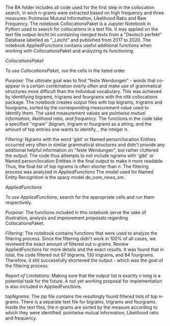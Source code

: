 </p> The BA folder includes all code used for the first step in the collocation search, in wich n-grams were extracted based on high frequency and three measures: Pointwise Mututal Information, Likelihood Ratio and Raw Frequency. 
The notebook CollocationsPaket is a Jupyter Notebook in Python used to search for collocations in a text file. It was applied on the text file output-leicht.txt containing merged texts from a "Deutsch perfekt" Database labelled as "_Leicht" and publsihed from 2017 to 2020. The notebook AppliedFunctions contains useful additional functions when working with CollocationsPaket and analyzing its functioning. </p> 
</p> <i>CollocationsPaket</i></p>
<i> To use CollocationsPaket</i>, run the cells in the listed order 
</p> <i>Purpose</i>: The ultimate goal was to find "feste Wendungen" - words that co-appear in a certain combination overly often and 
make use of grammatical structures more difficult than the individual vocabulary.
This was achieved by identifying bigrams, trigrams and fourgrams with the nltk collocations package. 
The notebook creates output files with top bigrams, trigrams and fourgrams, sorted by the corresponding measurement value used to identify them. 
The used measurement values are <i>pointwise mutual information, likelihood ratio, and frequency</i>. 
The functions in the code take a specified "ngram" (bigram, trigram or fourgram) as a string, and the amount of top entries one wants to identify, , the integer <i>n</i>. </p>
</p> <i>Filtering:</i> Ngrams with the word 'gibt' or Named person/location Entities occurred very often in similar grammatical structures 
and didn't provide any additional helpful information on "feste Wendungen", but rather cluttered the output. 
The code thus attempts to not include ngrams with 'gibt' or Named person/location Entities in the final output to make it more readable.
Thus, the final list of top ngrams is often shorter than <i>n</i>. The filtering process was analyzed in <i>AppliedFunctions</i></i>
The model used for Named Entity Recognition is the spacy model <i>de_core_news_sm</i>. 
</p> <i>AppliedFunctions</i></p>
<i> To use AppliedFunctions</i>, search for the appropriate cells and run them respectively. 
</p> <i>Purpose</i>:
The functions included in this notebook serve the sake of illustration, analysis and improvement proposals regarding CollocationsPaket. 
</p> <i>Filtering</i>: 
The notebook contains functions that were used to analyze the filtering process. Since the filtering didn't work in 100% of all cases, we reviewed the exact amount of filtered out n-grams. Review AppliedFunctions for more details and the exact results. It was found that in total, the code filtered out 67 bigrams, 130 trigrams, and 84 fourgrams. Therefore, it still successfully shortened the output - which was the goal of the filtering process. </p>
</p> <i>Report of Limitations:</i> Making sure that the output list is exactly <i>n</i> long is a potential task for the future. A not yet working proposal for implementation is also included in AppliedFunctions. 
</p> <i> topNgrams:</i> The zip file contains the resultingly found filtered lists of top n-grams. There is a separate text file for bigrams, trigrams and fourgrams. Inside the text files, the n-grams are sorted by the measure according to which they were identified: pointwise mutual information, Likelihood ratio and frequency.
